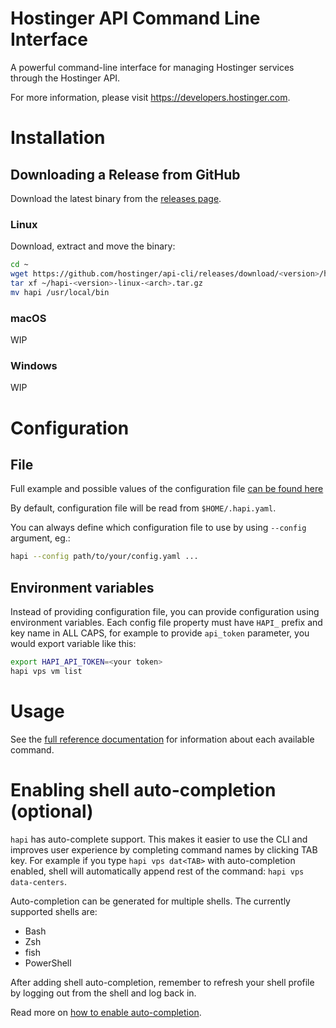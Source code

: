 # Hostinger API Command Line Interface

A powerful command-line interface for managing Hostinger services through the Hostinger API.

For more information, please visit https://developers.hostinger.com.

# Installation

## Downloading a Release from GitHub
Download the latest binary from the [releases page](https://github.com/hostinger/api-cli/releases).

### Linux

Download, extract and move the binary:
```bash
cd ~
wget https://github.com/hostinger/api-cli/releases/download/<version>/hapi-<version>-linux-<arch>.tar.gz
tar xf ~/hapi-<version>-linux-<arch>.tar.gz
mv hapi /usr/local/bin
```

### macOS
WIP

### Windows
WIP

# Configuration

## File
Full example and possible values of the configuration file [can be found here](https://github.com/hostinger/api-cli/blob/main/hapi.yaml)

By default, configuration file will be read from `$HOME/.hapi.yaml`.

You can always define which configuration file to use by using `--config` argument, eg.: 
```bash
hapi --config path/to/your/config.yaml ...
```

## Environment variables
Instead of providing configuration file, you can provide configuration using environment variables.
Each config file property must have `HAPI_` prefix and key name in ALL CAPS, for example to provide
`api_token` parameter, you would export variable like this:

```bash
export HAPI_API_TOKEN=<your token> 
hapi vps vm list 
```

# Usage

See the [full reference documentation](blob/main/docs/hapi.md) for information about each available command.

# Enabling shell auto-completion (optional)

`hapi` has auto-complete support. This makes it easier to use the CLI and improves user experience by completing command
names by clicking TAB key. For example if you type `hapi vps dat<TAB>` with auto-completion enabled, shell will automatically append
rest of the command: `hapi vps data-centers`.

Auto-completion can be generated for multiple shells. The currently supported shells are:
- Bash
- Zsh
- fish
- PowerShell

After adding shell auto-completion, remember to refresh your shell profile by logging out from the shell and log back in.

Read more on [how to enable auto-completion](blob/main/AUTOCOMPLETE.md).
